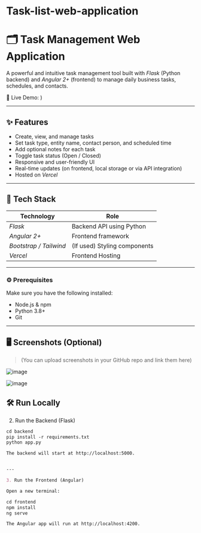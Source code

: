 # Task-list-web-application
 
# 🗂 Task Management Web Application

A powerful and intuitive task management tool built with *Flask* (Python backend) and *Angular 2+* (frontend) to manage daily business tasks, schedules, and contacts.

🚀 Live Demo: )  


---

## ✨ Features

- Create, view, and manage tasks
- Set task type, entity name, contact person, and scheduled time
- Add optional notes for each task
- Toggle task status (Open / Closed)
- Responsive and user-friendly UI
- Real-time updates (on frontend, local storage or via API integration)
- Hosted on *Vercel*

---

## 🔧 Tech Stack

| Technology | Role |
|------------|------|
| *Flask*  | Backend API using Python |
| *Angular 2+* | Frontend framework |
| *Bootstrap / Tailwind* | (If used) Styling components |
| *Vercel* | Frontend Hosting |

---
### ⚙ Prerequisites

Make sure you have the following installed:

- Node.js & npm
- Python 3.8+
- Git

---
## 🖥 Screenshots (Optional)

> (You can upload screenshots in your GitHub repo and link them here)

![image](https://github.com/user-attachments/assets/3cb0378d-f3c7-4ab7-b9d4-9f0a1c41c348)

![image](https://github.com/user-attachments/assets/2e18b1bf-d29f-4cfa-afff-e6bd433312c0)

## 🛠 Run Locally

2. Run the Backend (Flask)
```markdown
cd backend
pip install -r requirements.txt
python app.py

The backend will start at http://localhost:5000.


---

3. Run the Frontend (Angular)

Open a new terminal:

cd frontend
npm install
ng serve

The Angular app will run at http://localhost:4200.


